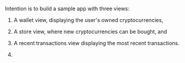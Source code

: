 Intention is to build a sample app with three views:
1. A wallet view, displaying the user's owned cryptocurrencies,
2. A store view, where new cryptocurrencies can be bought, and
3. A recent transactions view displaying the most recent transactions.

4. 
